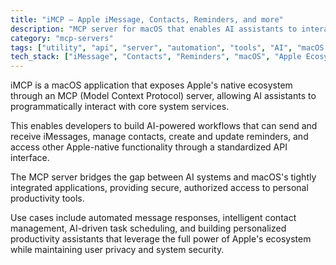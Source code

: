 ```yaml
---
title: "iMCP – Apple iMessage, Contacts, Reminders, and more"
description: "MCP server for macOS that enables AI assistants to interact with Apple's Messages, Contacts, Reminders, and other native apps"
category: "mcp-servers"
tags: ["utility", "api", "server", "automation", "tools", "AI", "macOS integration", "productivity"]
tech_stack: ["iMessage", "Contacts", "Reminders", "macOS", "Apple Ecosystem", "MCP"]
---
```


iMCP is a macOS application that exposes Apple's native ecosystem through an MCP (Model Context Protocol) server, allowing AI assistants to programmatically interact with core system services. 

This enables developers to build AI-powered workflows that can send and receive iMessages, manage contacts, create and update reminders, and access other Apple-native functionality through a standardized API interface.

The MCP server bridges the gap between AI systems and macOS's tightly integrated applications, providing secure, authorized access to personal productivity tools. 

Use cases include automated message responses, intelligent contact management, AI-driven task scheduling, and building personalized productivity assistants that leverage the full power of Apple's ecosystem while maintaining user privacy and system security.